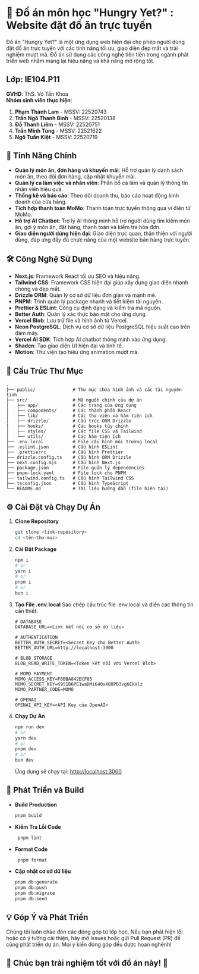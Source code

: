 # 🌟 Đồ án môn học "Hungry Yet?" : Website đặt đồ ăn trực tuyến

Đồ án "Hungry Yet?" là một ứng dụng web hiện đại cho phép người dùng đặt đồ ăn trực tuyến với các tính năng tối ưu, giao diện đẹp mắt và trải nghiệm mượt mà. Đồ án sử dụng các công nghệ tiên tiến trong ngành phát triển web nhằm mang lại hiệu năng và khả năng mở rộng tốt.

## Lớp: IE104.P11

**GVHD**: ThS. Võ Tấn Khoa  
**Nhóm sinh viên thực hiện**:

1. **Phạm Thành Lam** - MSSV: 22520743
2. **Trần Ngô Thanh Bình** - MSSV: 22520138
3. **Đỗ Thanh Liêm** - MSSV: 22520751
4. **Trần Minh Tùng** - MSSV: 22521622
5. **Ngô Tuấn Kiệt** - MSSV: 22520719

## 🚀 Tính Năng Chính

- **Quản lý món ăn, đơn hàng và khuyến mãi**: Hỗ trợ quản lý danh sách món ăn, theo dõi đơn hàng, cập nhật khuyến mãi.
- **Quản lý ca làm việc và nhân viên**: Phân bổ ca làm và quản lý thông tin nhân viên hiệu quả.
- **Thống kê và báo cáo**: Theo dõi doanh thu, báo cáo hoạt động kinh doanh của cửa hàng.
- **Tích hợp thanh toán MoMo**: Thanh toán trực tuyến thông qua ví điện tử MoMo.
- **Hỗ trợ AI Chatbot**: Trợ lý AI thông minh hỗ trợ người dùng tìm kiếm món ăn, gợi ý món ăn, đặt hàng, thanh toán và kiểm tra hóa đơn.
- **Giao diện người dùng hiện đại**: Giao diện trực quan, thân thiện với người dùng, đáp ứng đầy đủ chức năng của một website bán hàng trực tuyến.

## 🛠️ Công Nghệ Sử Dụng

- **Next.js**: Framework React tối ưu SEO và hiệu năng.
- **Tailwind CSS**: Framework CSS hiện đại giúp xây dựng giao diện nhanh chóng và đẹp mắt.
- **Drizzle ORM**: Quản lý cơ sở dữ liệu đơn giản và mạnh mẽ.
- **PNPM**: Trình quản lý package nhanh và tiết kiệm tài nguyên.
- **Prettier & ESLint**: Công cụ định dạng và kiểm tra mã nguồn.
- **Better Auth**: Quản lý xác thực bảo mật cho ứng dụng.
- **Vercel Blob**: Lưu trữ file và hình ảnh từ Vercel.
- **Neon PostgreSQL**: Dịch vụ cơ sở dữ liệu PostgreSQL hiệu suất cao trên đám mây.
- **Vercel AI SDK**: Tích hợp AI chatbot thông minh vào ứng dụng.
- **Shadcn**: Tạo giao diện UI hiện đại và tinh tế.
- **Motion**: Thư viện tạo hiệu ứng animation mượt mà.

## 📂 Cấu Trúc Thư Mục

```plaintext
.
├── public/              # Thư mục chứa hình ảnh và các tài nguyên tĩnh
├── src/                 # Mã nguồn chính của dự án
|   ├── app/             # Các trang của ứng dụng
│   ├── components/      # Các thành phần React
│   ├── lib/             # Các thư viện và hàm tiện ích
│   ├── drizzle/         # Cấu trúc ORM Drizzle
|   ├── hooks/           # Các hooks tùy chỉnh
│   ├── styles/          # Các file CSS và Tailwind
│   └── utils/           # Các hàm tiện ích
├── .env.local           # File cấu hình môi trường local
├── .eslint.json         # Cấu hình ESLint
├── .prettierrc          # Cấu hình Prettier
├── drizzle.config.ts    # Cấu hình ORM Drizzle
├── next.config.mjs      # Cấu hình Next.js
├── package.json         # File quản lý dependencies
├── pnpm-lock.yaml       # File lock cho PNPM
├── tailwind.config.ts   # Cấu hình Tailwind CSS
├── tsconfig.json        # Cấu hình TypeScript
└── README.md            # Tài liệu hướng dẫn (file hiện tại)
```

## ⚙️ Cài Đặt và Chạy Dự Án

1. **Clone Repository**

   ```bash
   git clone <link-repository>
   cd <tên-thư-mục>
   ```

2. **Cài Đặt Package**

   ```bash
   npm i
   # or
   yarn i
   # or
   pnpm i
   # or
   bun i
   ```

3. **Tạo File .env.local**
   Sao chép cấu trúc file .env.local và điền các thông tin cần thiết:

   ```plaintext
   # DATABASE
   DATABASE_URL=<Link kết nối cơ sở dữ liệu>

   # AUTHENTICATION
   BETTER_AUTH_SECRET=<Secret Key cho Better Auth>
   BETTER_AUTH_URL=http://localhost:3000

   # BLOB STORAGE
   BLOB_READ_WRITE_TOKEN=<Token kết nối với Vercel Blob>

   # MOMO PAYMENT
   MOMO_ACCESS_KEY=F8BBA842ECF85
   MOMO_SECRET_KEY=K951B6PE1waDMi640xX08PD3vg6EkVlz
   MOMO_PARTNER_CODE=MOMO

   # OPENAI
   OPENAI_API_KEY=<API Key của OpenAI>
   ```

4. **Chạy Dự Án**

   ```bash
   npm run dev
   # or
   yarn dev
   # or
   pnpm dev
   # or
   bun dev
   ```

   Ứng dụng sẽ chạy tại: [http://localhost:3000](http://localhost:3000)

## 🧩 Phát Triển và Build

- **Build Production**

  ```bash
  pnpm build
  ```

- **Kiểm Tra Lỗi Code**

  ```bash
   pnpm lint
  ```

- **Format Code**

  ```bash
   pnpm format
  ```

- **Cập nhật cơ sở dữ liệu**

  ```bash
  pnpm db:generate
  pnpm db:push
  pnpm db:migrate
  pnpm db:seed
  ```

## 💡 Góp Ý và Phát Triển

Chúng tôi luôn chào đón các đóng góp từ lớp học. Nếu bạn phát hiện lỗi hoặc có ý tưởng cải thiện, hãy mở Issues hoặc gửi Pull Request (PR) để cùng phát triển dự án. Mọi ý kiến đóng góp đều được hoan nghênh!

## 🎉 Chúc bạn trải nghiệm tốt với đồ án này! 🚀
